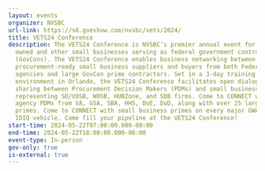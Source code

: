 ```yaml
---
layout: events
organizer: NVSBC
url-link: https://s6.goeshow.com/nvsbc/vets/2024/
title: VETS24 Conference
description: The VETS24 Conference is NVSBC’s premier annual event for Veteran
  owned and other small businesses serving as federal government contractors
  (GovCons). The VETS24 Conference enables business networking between
  procurement-ready small business suppliers and buyers from both Federal
  agencies and large GovCon prime contractors. Set in a 3-day training
  environment in Orlando, the VETS24 Conference facilitates open dialog and idea
  sharing between Procurement Decision Makers (PDMs) and small business owners
  representing SD/VOSB, WOSB, HUBZone, and SDB firms. Come to CONNECT with
  agency PDMs from VA, GSA, SBA, HHS, DoE, DoD, along with over 25 large GovCon
  primes. Come to CONNECT with small business primes on every major GWAC and
  IDIQ vehicle. Come fill your pipeline at the VETS24 Conference!
start-time: 2024-05-22T07:00:00.000-00:00
end-time: 2024-05-22T18:00:00.000-00:00
event-type: In-person
gov-only: true
is-external: true
---
```

